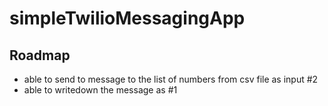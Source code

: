 # simpleTwilioMessagingApp
## Roadmap
- able to send to message to the list of numbers from csv file as input #2
- able to writedown the message as #1
